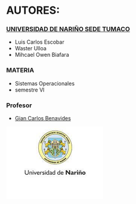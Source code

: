 # AUTORES: 

### [UNIVERSIDAD DE NARIÑO SEDE TUMACO](https://www.udenar.edu.co/) 
- Luis Carlos Escobar
- Waster Ulloa
- Mihcael Owen Biafara

### MATERIA
- Sistemas Operacionales
- semestre Vl

### Profesor
- [Gian Carlos Benavides](https://giancarlobenavides.github.io/) 

![Logo Udenar](Img/descarga.jpeg)
